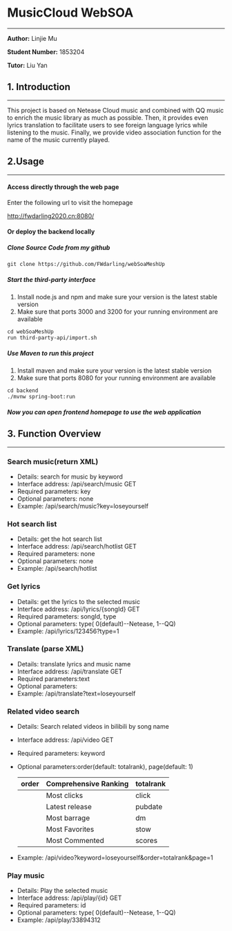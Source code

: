 # MusicCloud WebSOA

______

**Author:** Linjie Mu

**Student Number:** 1853204

**Tutor:** Liu Yan

## 1. Introduction

----

This project is based on Netease Cloud music and combined with QQ music to enrich the music library as much as possible. Then, it provides even lyrics translation to facilitate users to see foreign language lyrics while listening to the music. Finally, we provide video association function for the name of the music currently played.



## 2.Usage

----

#### Access directly through the web page

Enter the following url to visit the homepage

http://fwdarling2020.cn:8080/

#### Or deploy the backend locally

##### Clone Source Code from my github

```
git clone https://github.com/FWdarling/webSoaMeshUp
```



##### Start the third-party interface

1. Install node.js and npm and make sure your version is the latest stable version
2. Make sure that ports 3000 and 3200 for your running environment are available

```
cd webSoaMeshUp
run third-party-api/import.sh
```

##### Use Maven to run this project

1. Install maven and make sure your version is the latest stable version
2. Make sure that ports 8080 for your running environment are available

```
cd backend
./mvnw spring-boot:run
```

##### Now you can open frontend homepage to use the web application



## 3. Function Overview

----

### Search music(return XML)

- Details: search for music by keyword
- Interface address: /api/search/music  GET
- Required parameters: key
- Optional parameters: none
- Example: /api/search/music?key=loseyourself

### Hot search list

- Details: get the hot search list
- Interface address: /api/search/hotlist GET
- Required parameters: none
- Optional parameters: none
- Example: /api/search/hotlist

### Get lyrics

- Details: get the lyrics to the selected music
- Interface address: /api/lyrics/{songId} GET
- Required parameters: songId, type
- Optional parameters: type( 0(default)--Netease, 1--QQ)
- Example:  /api/lyrics/123456?type=1

### Translate (parse XML)

- Details: translate lyrics and music name 
- Interface address: /api/translate GET
- Required parameters:text
- Optional parameters:
- Example: /api/translate?text=loseyourself

### Related video search

- Details: Search related videos in bilibili by song name

- Interface address: /api/video GET

- Required parameters: keyword

- Optional parameters:order(default: totalrank), page(default: 1)

    

    | order | Comprehensive Ranking | totalrank |
    | ----- | --------------------- | --------- |
    |       | Most clicks           | click     |
    |       | Latest release        | pubdate   |
    |       | Most barrage          | dm        |
    |       | Most Favorites        | stow      |
    |       | Most Commented        | scores    |

    

- Example: /api/video?keyword=loseyourself&order=totalrank&page=1

### Play music

- Details: Play the selected music
- Interface address: /api/play/{id} GET
- Required parameters: id
- Optional parameters: type( 0(default)--Netease, 1--QQ)
- Example: /api/play/33894312
